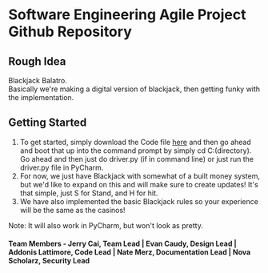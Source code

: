 # Software Engineering Agile Project Github Repository
## Rough Idea
Blackjack Balatro.<br>
Basically we're making a digital version of blackjack, then getting funky with the implementation.

## Getting Started
1. To get started, simply download the Code file [here](https://github.com/Purolis/Agile-Group-Project/tree/main/Code) and then go ahead and boot that up into the command prompt by simply cd C:\(directory). Go ahead and then just do driver.py (if in command line) or just run the driver.py file in PyCharm.
2. For now, we just have Blackjack with somewhat of a built money system, but we'd like to expand on this and will make sure to create updates! It's that simple, just S for Stand, and H for hit.
3. We have also implemented the basic Blackjack rules so your experience will be the same as the casinos!

Note: It will also work in PyCharm, but won't look as pretty.


#### Team Members - Jerry Cai, Team Lead | Evan Caudy, Design Lead | Addonis Lattimore, Code Lead | Nate Merz, Documentation Lead | Nova Scholarz, Security Lead
